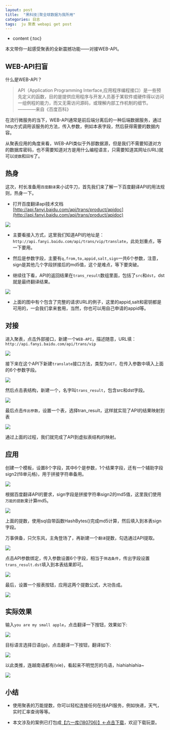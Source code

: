 ```yaml
---
layout: post
title:  "黑科技|聚全球数据为我所用"
categories: 日志
tags:  ju 聚表 webapi get post
---
```


* content
{:toc}

本文带你一起感受聚表的全新震撼功能——对接WEB-API。

## WEB-API扫盲
什么是WEB-API？

> API（Application Programming Interface,应用程序编程接口）是一些预先定义的函数，目的是提供应用程序与开发人员基于某软件或硬件得以访问一组例程的能力，而又无需访问源码，或理解内部工作机制的细节。 ————来自《百度百科》

在流行微服务的当下，WEB-API通常是前后端分离后的一种后端数据服务，通过http方式调用该服务的方法，传入参数，例如本表字段，然后获得需要的数据内容。

从聚表应用的角度来看，WEB-API类似于外部数据源，但是我们不需要知道对方的数据库密码，也不需要知道对方是用什么编程语言，只需要知道其网址(URL)就可以`提数`和`回写`了。

## 热身
这次，村长准备用`百度翻译`来小试牛刀，首先我们来了解一下百度翻译API的用法规则，热身一下。

* 打开百度翻译api技术文档[http://api.fanyi.baidu.com/api/trans/product/apidoc](http://api.fanyi.baidu.com/api/trans/product/apidoc)

![](/img/ju6-1.jpg)

* 主要看接入方式，这里我们知道API的地址是：`http://api.fanyi.baidu.com/api/trans/vip/translate`，此处划重点，等一下要用。

* 然后是参数字段，主要有`q,from,to,appid,salt,sign`一共6个参数，注意，sign是其他几个字段拼接后的md5值，这个是难点，等下要突破。

* 继续往下看，API的返回结果在`trans_result`数组里面，包括了`src`和`dst`，dst就是最终翻译结果。

![](/img/ju6-2.jpg)

* 上面的图中有个包含了完整的请求URL的例子，这里的appid,salt和密钥都是可用的，一会我们拿来套用，当然，你也可以用自己申请的appid等。

## 对接
进入聚表，点击外部接口，新建一个`WEB-API`，描述随意，URL填：`http://api.fanyi.baidu.com/api/trans/vip`

![](/img/ju6-3.jpg)

接下来在这个API下新建`translate`接口方法，类型为`GET`，在传入参数中填入上面的6个参数字段。

![](/img/ju6-4.jpg)

然后点击表结构，新建一个，名字叫`trans_result`，包含src和dst字段。

![](/img/ju6-5.jpg)

最后点击`传出参数`，设置一个表，选择tran_result，这样就实现了API的结果映射到表

![](/img/ju6-6.jpg)

通过上面的过程，我们就完成了API到虚拟表结构的映射。

## 应用
创建一个模板，设置8个字段，其中6个是参数，1个结果字段，还有一个辅助字段sign2(f8单元格)，用于拼接字符串备用。

![](/img/ju6-7.jpg)

根据百度翻译API的要求，sign字段是拼接字符串sign2的md5值，这里我们使用`万能的提数`来计算md5。

![](/img/ju6-8.jpg)

上面的提数，使用sql自带函数HashBytes()完成md5计算，然后填入到本表sign字段。

万事俱备，只欠东风，主角登场了，再新建一个`翻译`提数，勾选通过API提取。

![](/img/ju6-9.jpg)

点击API参数绑定，传入参数设置6个字段，相当于`筛选条件`，传出字段设置`trans_result.dst`填入到本表结果即可。

![](/img/ju6-10.jpg)

最后，设置一个报表按钮，应用这两个提数公式，大功告成。

![](/img/ju6-11.jpg)

## 实际效果
输入`you are my small apple`，点击翻译一下按钮，效果如下:

![](/img/ju6-12.jpg)

目标语言选择日语(jp)，点击翻译一下按钮，翻译如下:

![](/img/ju6-13.jpg)

以此类推，连越南语都有(vie)，看起来不明觉厉的鸟语，hiahiahiahia~

![](/img/ju6-14.jpg)

## 小结
* 使用聚表的万能提数，你可以轻松连接任何在线API服务，例如快递，天气，实时汇率查询等等。

* 本文涉及的案例已打包成[【六一库(180706)】←点击下载](/files/61data180706.zip)，欢迎下载玩耍。